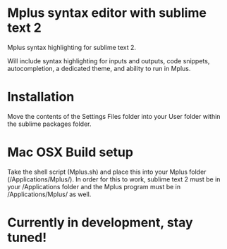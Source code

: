 Mplus syntax editor with sublime text 2
==============

Mplus syntax highlighting for sublime text 2.

Will include syntax highlighting for inputs and outputs, code snippets, autocompletion, a dedicated theme, and ability to run in Mplus.

# Installation #

Move the contents of the Settings Files folder into your User folder within the sublime packages folder.

# Mac OSX Build setup #

Take the shell script (Mplus.sh) and place this into your Mplus folder (/Applications/Mplus/). In order for this to work, sublime text 2 must be in your /Applications folder and the Mplus program must be in /Applications/Mplus/ as well.


# Currently in development, stay tuned! #
